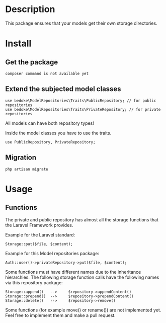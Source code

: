 # Description

This package ensures that your models get their own storage directories.

# Install

## Get the package

    composer command is not available yet

## Extend the subjected model classes

    use bedoke\ModelRepositories\Traits\PublicRepository; // for public repositories
    use bedoke\ModelRepositories\Traits\PrivateRepository; // for private repositories

All models can have both repository types!

Inside the model classes you have to use the traits.

    use PublicRepository, PrivateRepository;

## Migration

    php artisan migrate


# Usage

## Functions

The private and public repository has almost all the storage functions that the Laravel Framework provides.

Example for the Laravel standard:

    Storage::put($file, $content);

Example for this Model repositories package:

    Auth::user()->privateRepository->put($file, $content);


Some functions must have different names due to the inheritance hierarchies.
The following storage function calls have the following names via this repository package:

    Storage::append()   -->     $repository->appendContent()
    Storage::prepend()  -->     $repository->prependContent()
    Storage::delete()   -->     $repository->remove()

Some functions (for example move() or rename()) are not implemented yet.
Feel free to implement them and make a pull request.